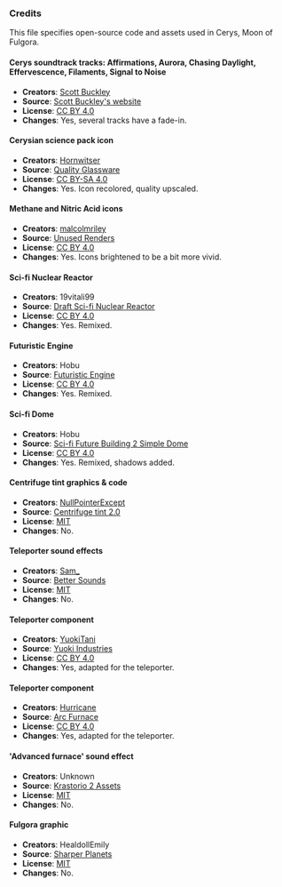 ### Credits

This file specifies open-source code and assets used in Cerys, Moon of Fulgora.

#### Cerys soundtrack tracks: Affirmations, Aurora, Chasing Daylight, Effervescence, Filaments, Signal to Noise

- **Creators**: [Scott Buckley](https://www.scottbuckley.com.au)
- **Source**: [Scott Buckley's website](https://www.scottbuckley.com.au/library/aurora/)
- **License**: [CC BY 4.0](https://creativecommons.org/licenses/by/4.0/)
- **Changes**: Yes, several tracks have a fade-in.

#### Cerysian science pack icon

- **Creators**: [Hornwitser](https://mods.factorio.com/user/Hornwitser)
- **Source**: [Quality Glassware](https://mods.factorio.com/mod/quality_glassware)
- **License**: [CC BY-SA 4.0](https://creativecommons.org/licenses/by-sa/4.0/)
- **Changes**: Yes. Icon recolored, quality upscaled.

#### Methane and Nitric Acid icons

- **Creators**: [malcolmriley](https://github.com/malcolmriley)
- **Source**: [Unused Renders](https://github.com/malcolmriley/unused-renders)
- **License**: [CC BY 4.0](https://creativecommons.org/licenses/by/4.0/)
- **Changes**: Yes. Icons brightened to be a bit more vivid.

#### Sci-fi Nuclear Reactor

- **Creators**: 19vitali99
- **Source**: [Draft Sci-fi Nuclear Reactor](https://sketchfab.com/3d-models/draft-sci-fi-nuclear-reactor-f5de4be4ca7948e998e01d9d40d6d28e)
- **License**: [CC BY 4.0](https://creativecommons.org/licenses/by/4.0/)
- **Changes**: Yes. Remixed.

#### Futuristic Engine

- **Creators**: Hobu
- **Source**: [Futuristic Engine](https://sketchfab.com/3d-models/futuristic-engine-ef85f8d3565f42c88ebf99404c146232)
- **License**: [CC BY 4.0](https://creativecommons.org/licenses/by/4.0/)
- **Changes**: Yes. Remixed.

#### Sci-fi Dome

- **Creators**: Hobu
- **Source**: [Sci-fi Future Building 2 Simple Dome](https://sketchfab.com/3d-models/sci-fi-future-building-2-simple-dome-d885fdb25ed846779fc711917fbeeed2)
- **License**: [CC BY 4.0](https://creativecommons.org/licenses/by/4.0/)
- **Changes**: Yes. Remixed, shadows added.

#### Centrifuge tint graphics & code

- **Creators**: [NullPointerExcept](https://mods.factorio.com/user/NullPointerExcept)
- **Source**: [Centrifuge tint 2.0](https://mods.factorio.com/mod/centrifuge-tint)
- **License**: [MIT](https://opensource.org/license/MIT)
- **Changes**: No.

#### Teleporter sound effects

- **Creators**: [Sam_](https://mods.factorio.com/user/Sam_)
- **Source**: [Better Sounds](https://mods.factorio.com/user/BetterSounds)
- **License**: [MIT](https://opensource.org/license/MIT)
- **Changes**: No.

#### Teleporter component

- **Creators**: [YuokiTani](https://mods.factorio.com/user/preleyzero)
- **Source**: [Yuoki Industries](https://mods.factorio.com/mod/Yuoki)
- **License**: [CC BY 4.0](https://creativecommons.org/licenses/by/4.0/)
- **Changes**: Yes, adapted for the teleporter.

#### Teleporter component

- **Creators**: [Hurricane](https://mods.factorio.com/user/Hurricane046)
- **Source**: [Arc Furnace](https://shorturl.at/AFcDm)
- **License**: [CC BY 4.0](https://creativecommons.org/licenses/by/4.0/)
- **Changes**: Yes, adapted for the teleporter.

#### 'Advanced furnace' sound effect

- **Creators**: Unknown
- **Source**: [Krastorio 2 Assets](https://mods.factorio.com/mod/Krastorio2Assets)
- **License**: [MIT](https://opensource.org/license/MIT)
- **Changes**: No.

#### Fulgora graphic

- **Creators**: HealdollEmily
- **Source**: [Sharper Planets](https://mods.factorio.com/mod/sharper_planets)
- **License**: [MIT](https://opensource.org/license/MIT)
- **Changes**: No.